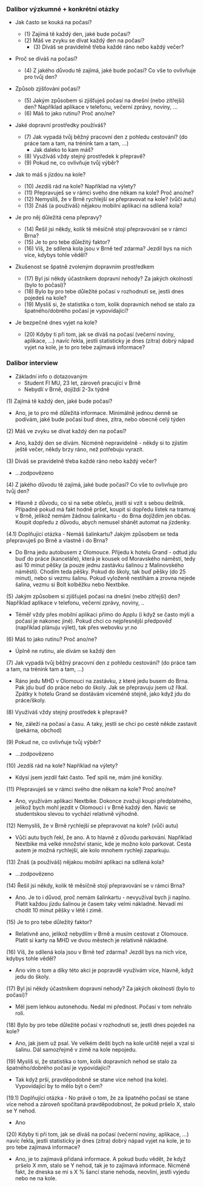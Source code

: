 ### Dalibor výzkumné + konkrétní otázky

- Jak často se kouká na počasí?

  - (1) Zajímá tě každý den, jaké bude počasí?
  - (2) Máš ve zvyku se dívat každý den na počasí?
    - (3) Díváš se pravidelně třeba každé ráno nebo každý večer?

- Proč se díváš na počasí?

  - (4) Z jakého důvodu tě zajímá, jaké bude počasí? Co vše to ovlivňuje pro tvůj den?

- Způsob zjišťování počasí?

  - (5) Jakým způsobem si zjišťuješ počasí na dnešní (nebo zítřejší) den? Například aplikace v telefonu, večerní zprávy, noviny, ...
  - (6) Máš to jako rutinu? Proč ano/ne?

- Jaké dopravní prostředky používáš?

  - (7) Jak vypadá tvůj běžný pracovní den z pohledu cestování? (do práce tam a tam, na trénink tam a tam, ...)
    - Jak daleko to kam máš?
  - (8) Využíváš vždy stejný prostředek k přepravě?
  - (9) Pokud ne, co ovlivňuje tvůj výběr?

- Jak to máš s jízdou na kole?

  - (10) Jezdíš rád na kole? Například na výlety?
  - (11) Přepravuješ se v rámci svého dne někam na kole? Proč ano/ne?
  - (12) Nemyslíš, že v Brně rychlejší se přepravovat na kole? (vůči autu)
  - (13) Znáš (a používáš) nějakou mobilní aplikaci na sdílená kola?

- Je pro něj důležitá cena přepravy?

  - (14) Řešil jsi někdy, kolik tě měsíčně stojí přepravování se v rámci Brna?
  - (15) Je to pro tebe důležitý faktor?
  - (16) Víš, že sdílená kola jsou v Brně teď zdarma? Jezdil bys na nich více, kdybys tohle věděl?

- Zkušenost se špatně zvoleným dopravním prostředkem

  - (17) Byl jsi někdy účastníkem dopravní nehody? Za jakých okolností (bylo to počasí)?
  - (18) Bylo by pro tebe důležité počasí v rozhodnutí se, jestli dnes pojedeš na kole?
  - (19) Myslíš si, že statistika o tom, kolik dopravních nehod se stalo za špatného/dobrého počasí je vypovídající?

- Je bezpečné dnes vyjet na kole?
  - (20) Kdyby ti při tom, jak se díváš na počasí (večerní noviny, aplikace, ...) navíc řekla, jestli statisticky je dnes (zítra) dobrý nápad vyjet na kole, je to pro tebe zajímavá informace?

### Dalibor interview

- Základní info o dotazovaným
  - Student FI MU, 23 let, zároveň pracující v Brně
  - Nebydlí v Brně, dojíždí 2-3x týdně

(1) Zajímá tě každý den, jaké bude počasí?

- Ano, je to pro mě důležitá informace. Minimálně jednou denně se podívám, jaké bude počasí buď dnes, zítra, nebo obecně celý týden

(2) Máš ve zvyku se dívat každý den na počasí?

- Ano, každý den se dívám. Nicméně nepravidelně - někdy si to zjístím ještě večer, někdy brzy ráno, než potřebuju vyrazit.

(3) Díváš se pravidelně třeba každé ráno nebo každý večer?

- ...zodpovězeno

(4) Z jakého důvodu tě zajímá, jaké bude počasí? Co vše to ovlivňuje pro tvůj den?

- Hlavně z důvodu, co si na sebe obleču, jestli si vzít s sebou deštník. Případně pokud má fakt hodně pršet, koupit si dopředu lístek na tramvaj v Brně, jelikož nemám žádnou šalinkartu - do Brna dojíždím jen občas. Koupit dopředu z důvodu, abych nemusel shánět automat na jízdenky.

(4.1) Doplňující otázka - Nemáš šalinkartu? Jakým způsobem se teda přepravuješ po Brně a vlastně i do Brna?

- Do Brna jedu autobusem z Olomouce. Přijedu k hotelu Grand - odtud jdu buď do práce (kanceláře), která je kousek od Moravského náměstí, tedy asi 10 minut pěšky (a pouze jednu zastávku šalinou z Malinovského náměstí). Chodím teda pěšky. Pokud do školy, tak buď pěšky (do 25 minut), nebo si vezmu šalinu. Pokud vyloženě nestíhám a zrovna nejede šalina, vezmu si Bolt kolběžku nebo Nextbike.

(5) Jakým způsobem si zjišťuješ počasí na dnešní (nebo zítřejší) den? Například aplikace v telefonu, večerní zprávy, noviny, ..

- Téměř vždy přes mobilní aplikaci přímo do Applu (i když se často mýli a počasí je nakonec jiné). Pokud chci co nejpřesnější předpověď (například plánuju výlet), tak přes webovku yr.no

(6) Máš to jako rutinu? Proč ano/ne?

- Úplně ne rutinu, ale dívám se každý den

(7) Jak vypadá tvůj běžný pracovní den z pohledu cestování? (do práce tam a tam, na trénink tam a tam, ...)

- Ráno jedu MHD v Olomouci na zastávku, z které jedu busem do Brna. Pak jdu buď do práce nebo do školy. Jak se přepravuju jsem už říkal. Zpátky k hotelu Grand se dostávám víceméně stejně, jako když jdu do práce/školy.

(8) Využíváš vždy stejný prostředek k přepravě?

- Ne, záleží na počasí a času. A taky, jestli se chci po cestě někde zastavit (pekárna, obchod)

(9) Pokud ne, co ovlivňuje tvůj výběr?

- ...zodpovězeno

(10) Jezdíš rád na kole? Například na výlety?

- Kdysi jsem jezdil fakt často. Teď spíš ne, mám jiné koníčky.

(11) Přepravuješ se v rámci svého dne někam na kole? Proč ano/ne?

- Ano, využívám aplikaci Nextbike. Dokonce zvažuji koupi předplatného, jelikož bych mohl jezdit v Olomouci i v Brně každý den. Navíc se studentskou slevou to vychází relativně výhodně.

(12) Nemyslíš, že v Brně rychlejší se přepravovat na kole? (vůči autu)

- Vůči autu bych řekl, že ano. A to hlavně z důvodu parkování. Například Nextbike má velké množství stanic, kde je možno kolo parkovat. Cesta autem je možná rychlejší, ale kolo mnohem rychleji zaparkuju.

(13) Znáš (a používáš) nějakou mobilní aplikaci na sdílená kola?

- ...zodpovězeno

(14) Řešil jsi někdy, kolik tě měsíčně stojí přepravování se v rámci Brna?

- Ano. Je to i důvod, proč nemám šalinkartu - nevyužíval bych ji naplno. Platit každou jízdu šalinou je časem taky velmi nákladné. Nevadí mi chodit 10 minut pěšky v létě i zimě.

(15) Je to pro tebe důležitý faktor?

- Relativně ano, jelikož nebydlím v Brně a musím cestovat z Olomouce. Platit si karty na MHD ve dvou městech je relativně nákladné.

(16) Víš, že sdílená kola jsou v Brně teď zdarma? Jezdil bys na nich více, kdybys tohle věděl?

- Ano vím o tom a díky této akci je popravdě využívám více, hlavně, když jedu do školy.

(17) Byl jsi někdy účastníkem dopravní nehody? Za jakých okolností (bylo to počasí)?

- Měl jsem lehkou autonehodu. Nedal mi přednost. Počasí v tom nehrálo roli.

(18) Bylo by pro tebe důležité počasí v rozhodnutí se, jestli dnes pojedeš na kole?

- Ano, jak jsem už psal. Ve velkém dešti bych na kole určitě nejel a vzal si šalinu. Dál samozřejmě v zimě na kole nepojedu.

(19) Myslíš si, že statistika o tom, kolik dopravních nehod se stalo za špatného/dobrého počasí je vypovídající?

- Tak když prší, pravděpodobně se stane více nehod (na kole). Vypovídající by to mělo být o čem?

(19.1) Doplňující otázka - No právě o tom, že za špatného počasí se stane více nehod a zároveň spočítaná pravděpodobnost, že pokud pršelo X, stalo se Y nehod.

- Ano

(20) Kdyby ti při tom, jak se díváš na počasí (večerní noviny, aplikace, ...) navíc řekla, jestli statisticky je dnes (zítra) dobrý nápad vyjet na kole, je to pro tebe zajímavá informace?

- Ano, je to zajímavá přidaná informace. A pokud budu vědět, že když pršelo X mm, stalo se Y nehod, tak je to zajímavá informace. Nicméně fakt, že dneska se mi s X % šancí stane nehoda, neovliní, jestli vyjedu nebo ne na kole.
